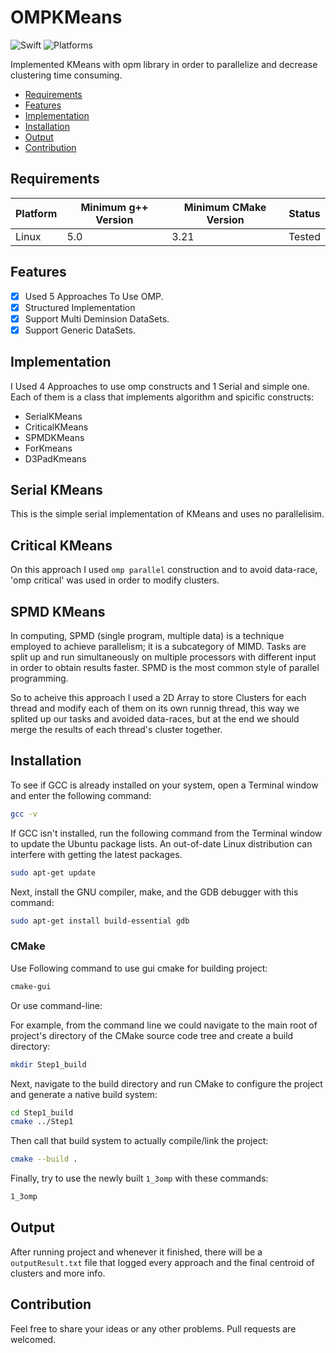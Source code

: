 # OMPKMeans

![Swift](https://img.shields.io/badge/C++-14-orange?style=flat-square)
![Platforms](https://img.shields.io/badge/Platforms-Linux-yellowgreen?style=flat-square)

Implemented KMeans with opm library in order to parallelize and decrease clustering time consuming. 


- [Requirements](#requirements)
- [Features](#features)
- [Implementation](#implementation)
- [Installation](#installation)
- [Output](#output)
- [Contribution](#contribution)


## Requirements

| Platform | Minimum g++ Version | Minimum CMake Version | Status |
| --- | --- | --- | --- |
| Linux | 5.0 | 3.21 | Tested |

## Features

- [x] Used 5 Approaches To Use OMP.
- [x] Structured Implementation
- [x] Support Multi Deminsion DataSets.
- [x] Support Generic DataSets.

## Implementation

I Used 4 Approaches to use omp constructs and 1 Serial and simple one. Each of them is a class that implements algorithm and spicific constructs: 

- SerialKMeans
- CriticalKMeans
- SPMDKMeans
- ForKmeans
- D3PadKmeans

## Serial KMeans

This is the simple serial implementation of KMeans and uses no parallelisim.

## Critical KMeans

On this approach I used `omp parallel` construction and to avoid data-race, 'omp critical' was used in order to modify clusters.

## SPMD KMeans

In computing, SPMD (single program, multiple data) is a technique employed to achieve parallelism; it is a subcategory of MIMD. Tasks are split up and run simultaneously on multiple processors with different input in order to obtain results faster. SPMD is the most common style of parallel programming.

So to acheive this approach I used a 2D Array to store Clusters for each thread and modify each of them on its own runnig thread, this way we splited up our tasks and avoided data-races, but at the end we should merge the results of each thread's cluster together.

## Installation

To see if GCC is already installed on your system, open a Terminal window and enter the following command:

``` bash
gcc -v
```

If GCC isn't installed, run the following command from the Terminal window to update the Ubuntu package lists. An out-of-date Linux distribution can interfere with getting the latest packages.

``` bash
sudo apt-get update
```

Next, install the GNU compiler, make, and the GDB debugger with this command:

``` bash
sudo apt-get install build-essential gdb
```


### CMake

Use Following command to use gui cmake for building project:

``` bash
cmake-gui
```

Or use command-line:

For example, from the command line we could navigate to the main root of project's directory of the CMake source code tree and create a build directory:

``` bash
mkdir Step1_build
```

Next, navigate to the build directory and run CMake to configure the project and generate a native build system:

``` bash
cd Step1_build
cmake ../Step1
```

Then call that build system to actually compile/link the project:

``` bash
cmake --build .
```

Finally, try to use the newly built `1_3omp` with these commands:

``` bash
1_3omp
```

## Output

After running project and whenever it finished, there will be a `outputResult.txt` file that logged every approach and the final centroid of clusters and more info.


## Contribution

Feel free to share your ideas or any other problems. Pull requests are welcomed.

